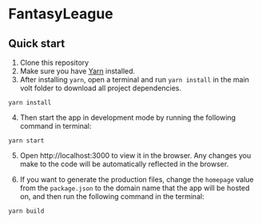 # FantasyLeague

## Quick start

1. Clone this repository
2. Make sure you have [Yarn](https://yarnpkg.com/) installed.
3. After installing `yarn`, open a terminal and run `yarn install` in the main volt folder to download all project dependencies.

```
yarn install
```

4. Then start the app in development mode by running the following command in terminal:

```
yarn start
```

5. Open http://localhost:3000 to view it in the browser. Any changes you make to the code will be automatically reflected in the browser.

6. If you want to generate the production files, change the `homepage` value from the `package.json` to the domain name that the app will be hosted on, and then run the following command in the terminal:

```
yarn build
```
